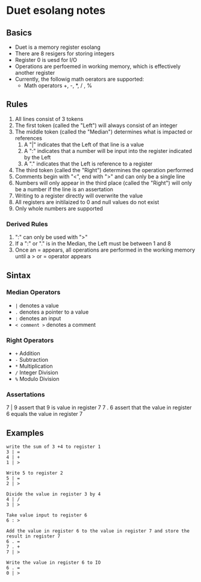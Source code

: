 
# Duet esolang notes

## Basics
* Duet is a memory register esolang 
* There are 8 resigers for storing integers
* Register 0 is uesd for I/O
* Operations are perfoemed in working memory, which is effectively another register
* Currently, the followig math oerators are supported:
    * Math operators +, -, *, / , %

## Rules
1. All lines consist of 3 tokens
1. The first token (called the "Left") will always consist of an integer
1. The middle token (called the "Median") determines what is impacted or references
    1. A "|" indicates that the Left of that line is a value
    1. A ":" indicates that a number will be input into the register indicated by the Left
    1. A "." indicates that the Left is reference to a register
1. The third token (called the "Right") determines the operation performed
1. Comments begin with "<", end with ">" and can only be a single line
1. Numbers will only appear in the third place (called the "Right") will only be a number if the line is an assertation
1. Writing to a register directly will overwrite the value
1. All registers are initilaized to 0 and null values do not exist
1. Only whole numbers are supported

### Derived Rules
1. ":" can only be used with ">"
1. If a ":" or "." is in the Median, the Left must be between 1 and 8
1. Once an = appears, all operations are performed in the working memory until a > or = operator appears


## Sintax

### Median Operators
* `|` denotes a value
* `.` denotes a pointer to a value
* `:` denotes an input
* `< comment >` denotes a comment

### Right Operators
* `+` Addition
* `-` Subtraction
* `*` Multiplication
* `/` Integer Division
* `%` Modulo Division

### Assertations
7 | 9 assert that 9 is value in register 7
7 . 6 assert that the value in register 6 equals the value in register 7

## Examples
```
write the sum of 3 +4 to register 1
3 | =
4 | +
1 | >

Write 5 to register 2
5 | =
2 | >

Divide the value in register 3 by 4
4 | /
3 | >

Take value input to register 6
6 : >

Add the value in register 6 to the value in register 7 and store the result in register 7
6 . =
7 . +
7 | >

Write the value in register 6 to IO
6 . =
0 | >
```
